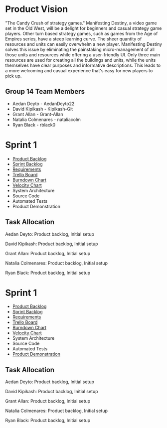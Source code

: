 # Product Vision
"The Candy Crush of strategy games." Manifesting Destiny, a video game set in the Old West, will be a delight for beginners and casual strategy game players. Other turn based strategy games, such as games from the Age of Empires series, have a steep learning curve. The sheer quantity of resources and units can easily overwhelm a new player. Manifesting Destiny solves this issue by eliminating the painstaking micro-management of all those units and resources while offering a user-friendly UI. Only three main resources are used for creating all the buildings and units, while the units themselves have clear purposes and informative descriptions. This leads to a more welcoming and casual experience that's easy for new players to pick up.

## Group 14 Team Members
* Aedan Deyto - AedanDeyto22
* David Kipikash - Kipikash-Git
* Grant Allan - Grant-Allan
* Natalia Colmenares - nataliacolm
* Ryan Black - rblack0

# Sprint 1
* [Product Backlog](https://trello.com/b/FpkzNxdc/backlogs)
* [Sprint Backlog](https://trello.com/b/FpkzNxdc/backlogs)
* [Requirements](https://trello.com/b/FpkzNxdc/backlogs)
* [Trello Board](https://trello.com/b/FpkzNxdc/backlogs)
* [Burndown Chart](https://docs.google.com/spreadsheets/d/1mqqSALltwAl0edOKvCXrpOLnEsmOgAQWlE3VF5gjhaM/edit?ts=601f11a4#gid=0)
* [Velocity Chart](https://docs.google.com/spreadsheets/d/1SVAG2XL3UHwgRf9H_69p2QMZEYk6puFvHCiJfRDD5Q4/edit#gid=0)
* System Architecture
* Source Code
* Automated Tests
* Product Demonstration

## Task Allocation
Aedan Deyto: Product backlog, Initial setup

David Kipikash: Product backlog, Initial setup

Grant Allan: Product backlog, Initial setup

Natalia Colmenares: Product backlog, Initial setup

Ryan Black: Product backlog, Initial setup

# Sprint 1
* [Product Backlog](https://trello.com/b/FpkzNxdc/backlogs)
* [Sprint Backlog](https://trello.com/b/FpkzNxdc/backlogs)
* [Requirements](https://trello.com/b/FpkzNxdc/backlogs)
* [Trello Board](https://trello.com/b/FpkzNxdc/backlogs)
* [Burndown Chart](https://docs.google.com/spreadsheets/d/1mqqSALltwAl0edOKvCXrpOLnEsmOgAQWlE3VF5gjhaM/edit?ts=601f11a4#gid=0)
* [Velocity Chart](https://docs.google.com/spreadsheets/d/1SVAG2XL3UHwgRf9H_69p2QMZEYk6puFvHCiJfRDD5Q4/edit#gid=0)
* System Architecture
* Source Code
* Automated Tests
* [Product Demonstration](https://youtu.be/xD75lnCag3w)

## Task Allocation
Aedan Deyto: Product backlog, Initial setup

David Kipikash: Product backlog, Initial setup

Grant Allan: Product backlog, Initial setup

Natalia Colmenares: Product backlog, Initial setup

Ryan Black: Product backlog, Initial setup
